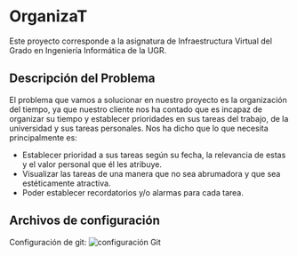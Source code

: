# OrganizaT
Este proyecto corresponde a la asignatura de Infraestructura Virtual del Grado en Ingeniería Informática de la UGR.

## Descripción del Problema
El problema que vamos a solucionar en nuestro proyecto es la organización del tiempo, ya que nuestro cliente nos ha contado que es incapaz de organizar su tiempo y establecer prioridades en sus tareas del trabajo, de la universidad y sus tareas personales. Nos ha dicho que lo que necesita principalmente es:

- Establecer prioridad a sus tareas según su fecha, la relevancia de estas y el valor personal que él les atribuye.
- Visualizar las tareas de una manera que no sea abrumadora y que sea estéticamente atractiva.
- Poder establecer recordatorios y/o alarmas para cada tarea.

## Archivos de configuración
Configuración de git: ![configuración Git](docs/configuracion-git.png)

